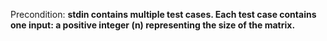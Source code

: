 Precondition: **stdin contains multiple test cases. Each test case contains one input: a positive integer (n) representing the size of the matrix.**